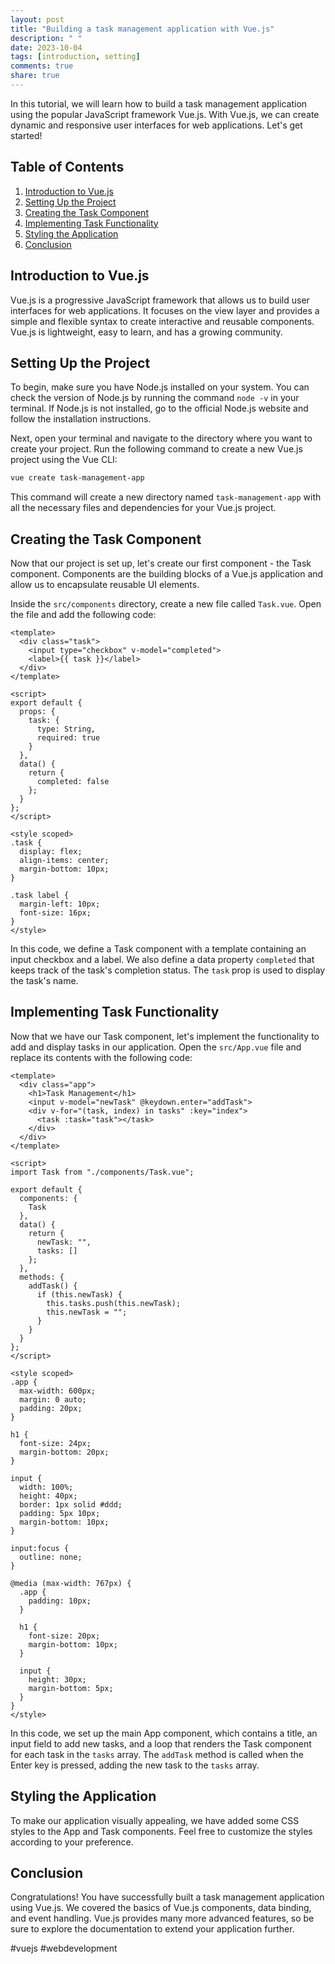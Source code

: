 ```yaml
---
layout: post
title: "Building a task management application with Vue.js"
description: " "
date: 2023-10-04
tags: [introduction, setting]
comments: true
share: true
---
```


In this tutorial, we will learn how to build a task management application using the popular JavaScript framework Vue.js. With Vue.js, we can create dynamic and responsive user interfaces for web applications. Let's get started!

## Table of Contents
1. [Introduction to Vue.js](#introduction-to-vuejs)
2. [Setting Up the Project](#setting-up-the-project)
3. [Creating the Task Component](#creating-the-task-component)
4. [Implementing Task Functionality](#implementing-task-functionality)
5. [Styling the Application](#styling-the-application)
6. [Conclusion](#conclusion)

## Introduction to Vue.js

Vue.js is a progressive JavaScript framework that allows us to build user interfaces for web applications. It focuses on the view layer and provides a simple and flexible syntax to create interactive and reusable components. Vue.js is lightweight, easy to learn, and has a growing community.

## Setting Up the Project

To begin, make sure you have Node.js installed on your system. You can check the version of Node.js by running the command `node -v` in your terminal. If Node.js is not installed, go to the official Node.js website and follow the installation instructions.

Next, open your terminal and navigate to the directory where you want to create your project. Run the following command to create a new Vue.js project using the Vue CLI:

```bash
vue create task-management-app
```

This command will create a new directory named `task-management-app` with all the necessary files and dependencies for your Vue.js project.

## Creating the Task Component

Now that our project is set up, let's create our first component - the Task component. Components are the building blocks of a Vue.js application and allow us to encapsulate reusable UI elements. 

Inside the `src/components` directory, create a new file called `Task.vue`. Open the file and add the following code:

```vue
<template>
  <div class="task">
    <input type="checkbox" v-model="completed">
    <label>{{ task }}</label>
  </div>
</template>

<script>
export default {
  props: {
    task: {
      type: String,
      required: true
    }
  },
  data() {
    return {
      completed: false
    };
  }
};
</script>

<style scoped>
.task {
  display: flex;
  align-items: center;
  margin-bottom: 10px;
}

.task label {
  margin-left: 10px;
  font-size: 16px;
}
</style>
```

In this code, we define a Task component with a template containing an input checkbox and a label. We also define a data property `completed` that keeps track of the task's completion status. The `task` prop is used to display the task's name.

## Implementing Task Functionality

Now that we have our Task component, let's implement the functionality to add and display tasks in our application. Open the `src/App.vue` file and replace its contents with the following code:

```vue
<template>
  <div class="app">
    <h1>Task Management</h1>
    <input v-model="newTask" @keydown.enter="addTask">
    <div v-for="(task, index) in tasks" :key="index">
      <task :task="task"></task>
    </div>
  </div>
</template>

<script>
import Task from "./components/Task.vue";

export default {
  components: {
    Task
  },
  data() {
    return {
      newTask: "",
      tasks: []
    };
  },
  methods: {
    addTask() {
      if (this.newTask) {
        this.tasks.push(this.newTask);
        this.newTask = "";
      }
    }
  }
};
</script>

<style scoped>
.app {
  max-width: 600px;
  margin: 0 auto;
  padding: 20px;
}

h1 {
  font-size: 24px;
  margin-bottom: 20px;
}

input {
  width: 100%;
  height: 40px;
  border: 1px solid #ddd;
  padding: 5px 10px;
  margin-bottom: 10px;
}

input:focus {
  outline: none;
}

@media (max-width: 767px) {
  .app {
    padding: 10px;
  }

  h1 {
    font-size: 20px;
    margin-bottom: 10px;
  }

  input {
    height: 30px;
    margin-bottom: 5px;
  }
}
</style>
```

In this code, we set up the main App component, which contains a title, an input field to add new tasks, and a loop that renders the Task component for each task in the `tasks` array. The `addTask` method is called when the Enter key is pressed, adding the new task to the `tasks` array.

## Styling the Application

To make our application visually appealing, we have added some CSS styles to the App and Task components. Feel free to customize the styles according to your preference.

## Conclusion

Congratulations! You have successfully built a task management application using Vue.js. We covered the basics of Vue.js components, data binding, and event handling. Vue.js provides many more advanced features, so be sure to explore the documentation to extend your application further.

#vuejs #webdevelopment
